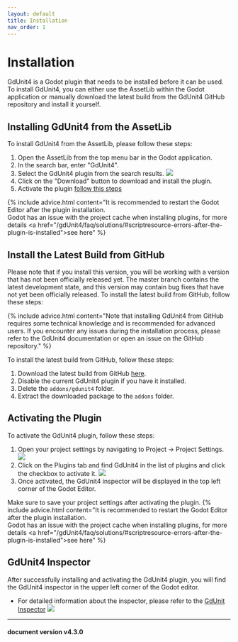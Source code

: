 ```yaml
---
layout: default
title: Installation
nav_order: 1
---
```


# Installation

GdUnit4 is a Godot plugin that needs to be installed before it can be used. To install GdUnit4, you can either use the AssetLib within the Godot application or manually download the latest build from the GdUnit4 GitHub repository and install it yourself.

## Installing GdUnit4 from the AssetLib

To install GdUnit4 from the AssetLib, please follow these steps:

1. Open the AssetLib from the top menu bar in the Godot application.
2. In the search bar, enter "GdUnit4".
3. Select the GdUnit4 plugin from the search results.
![](/gdUnit4/assets/images/install/activate-gdunit-step0.png)
4. Click on the "Download" button to download and install the plugin.
5. Activate the plugin [follow this steps](/gdUnit4/first_steps/install/#activating-the-plugin)

{% include advice.html
content="It is recommended to restart the Godot Editor after the plugin installation.<br>
Godot has an issue with the project cache when installing plugins, for more details <a href=\"/gdUnit4/faq/solutions/#scriptresource-errors-after-the-plugin-is-installed\">see here</a>"
%}

## Install the Latest Build from GitHub

Please note that if you install this version, you will be working with a version that has not been officially released yet. The master branch contains the latest development state, and this version may contain bug fixes that have not yet been officially released. To install the latest build from GitHub, follow these steps:

{% include advice.html
content="Note that installing GdUnit4 from GitHub requires some technical knowledge and is recommended for advanced users. If you encounter any issues during the installation process, please refer to the GdUnit4 documentation or open an issue on the GitHub repository."
%}

To install the latest build from GitHub, follow these steps:

1. Download the latest build from GitHub [here](https://github.com/MikeSchulze/gdUnit4/archive/refs/heads/master.zip).
2. Disable the current GdUnit4 plugin if you have it installed.
3. Delete the `addons/gdunit4` folder.
4. Extract the downloaded package to the `addons` folder.

## Activating the Plugin

To activate the GdUnit4 plugin, follow these steps:

1. Open your project settings by navigating to Project -> Project Settings.
![](/gdUnit4/assets/images/install/activate-gdunit-step1.png)
2. Click on the Plugins tab and find GdUnit4 in the list of plugins and click the checkbox to activate it.
![](/gdUnit4/assets/images/install/activate-gdunit-step2.png)
3. Once activated, the GdUnit4 inspector will be displayed in the top left corner of the Godot Editor.

Make sure to save your project settings after activating the plugin.
{% include advice.html
content="It is recommended to restart the Godot Editor after the plugin installation.<br>
Godot has an issue with the project cache when installing plugins, for more details <a href=\"/gdUnit4/faq/solutions/#scriptresource-errors-after-the-plugin-is-installed\">see here</a>"
%}

## GdUnit4 Inspector

After successfully installing and activating the GdUnit4 plugin, you will find the GdUnit4 inspector in the upper left corner of the Godot editor.

* For detailed information about the inspector, please refer to the [GdUnit Inspector](/gdUnit4/testing/run-tests/#the-gdunit-test-inspectorexplorer)
![](/gdUnit4/assets/images/install/activate-gdunit-step3.png)

---
<h4> document version v4.3.0 </h4>
